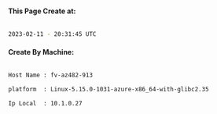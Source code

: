 
   
#### This Page Create at:

```bash

2023-02-11 - 20:31:45 UTC

```

#### Create By Machine:

```bash

Host Name : fv-az482-913

platform  : Linux-5.15.0-1031-azure-x86_64-with-glibc2.35

Ip Local  : 10.1.0.27

```


